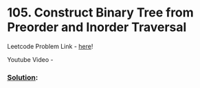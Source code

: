 # 105. Construct Binary Tree from Preorder and Inorder Traversal

Leetcode Problem Link - [here](https://leetcode.com/problems/construct-binary-tree-from-preorder-and-inorder-traversal/description/?envType=study-plan-v2&envId=top-100-liked)!

Youtube Video - 

### [Solution]():

```cpp


```